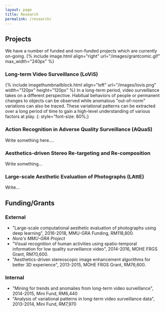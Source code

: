 ```yaml
---
layout: page
title: Research
permalink: /research/
---
```


## Projects

We have a number of funded and non-funded projects which are currently on-going.
{% include image.html align="right" url="/images/grantcomic.gif" max_width="240px" %}

### Long-term Video Surveillance (LoViS)

{% include imagethumbnailblock.html align="left" url="/images/lovis.png" width="120px" height="120px"  %}
In a long-term period, video surveillance takes on a different perspective. Habitual behaviors of people or permanent changes to objects can be observed while anomalous "out-of-norm" variations can also be traced. These variational patterns can be extracted over a long period of time to gain a high-level understanding of various factors at play. {: style="font-size: 80%;}

### Action Recognition in Adverse Quality Surveillance (AQuaS)

Write something here....

### Aesthetics-driven Stereo Re-targeting and Re-composition

Write something...

### Large-scale Aesthetic Evaluation of Photographs (LAttE)

Write...

## Funding/Grants

### External

- "Large-scale computational aesthetic evaluation of photographs using deep learning", 2016-2018, MMU-GRA Funding, RM118,800.
- *Nora's MMU-GRA Project*
- "Visual recognition of human activities using spatio-temporal information for low quality surveillance video", 2014-2016, MOHE FRGS Grant, RM70,600.
- "Aesthetics-driven stereoscopic image enhancement algorithms for better 3D experience", 2013-2015, MOHE FRGS Grant, RM76,600.

### Internal
- "Mining for trends and anomalies from long-term video surveillance", 2014-2015, Mini Fund, RM6,440
- "Analysis of variational patterns in long-term video surveillance data", 2013-2014, Mini Fund, RM7,970

